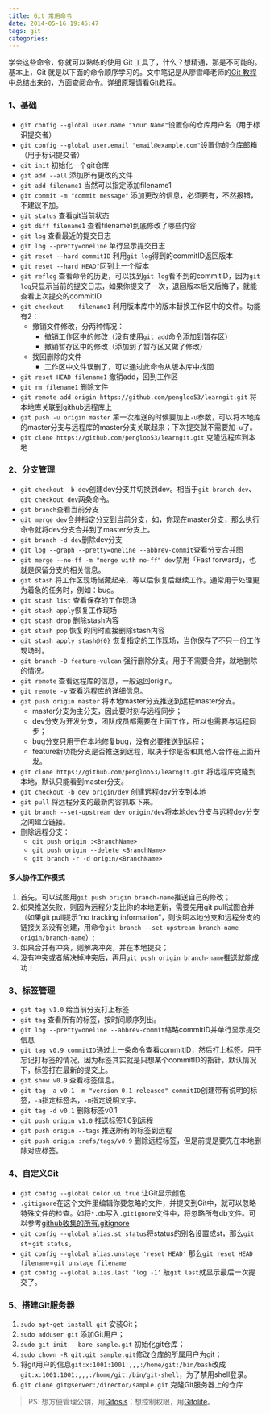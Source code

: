 ```yaml
---
title: Git 常用命令
date: 2014-05-16 19:46:47
tags: git  
categories: 
---
```


学会这些命令，你就可以熟练的使用 Git 工具了，什么？想精通，那是不可能的。
基本上，Git 就是以下面的命令顺序学习的。文中笔记是从廖雪峰老师的[Git 教程](http://www.liaoxuefeng.com/wiki/0013739516305929606dd18361248578c67b8067c8c017b000)中总结出来的，方面查阅命令。详细原理请看[Git教程](http://www.liaoxuefeng.com/wiki/0013739516305929606dd18361248578c67b8067c8c017b000)。

### 1、基础
- `git config --global user.name "Your Name"`设置你的仓库用户名（用于标识提交者）
- `git config --global user.email "email@example.com"`设置你的仓库邮箱（用于标识提交者）
- `git init`  初始化一个git仓库
- `git add --all`  添加所有更改的文件
- `git add filename1` 当然可以指定添加filename1
- `git commit -m "commit message"` 添加更改的信息，必须要有，不然报错，不建议不加。
- `git status` 查看git当前状态
- `git diff filename1` 查看filename1到底修改了哪些内容
- `git log` 查看最近的提交日志
- `git log --pretty=oneline` 单行显示提交日志
-  `git reset --hard commitID` 利用`git log`得到的commitID返回版本
-  `git reset --hard HEAD^`回到上一个版本
-  `git reflog` 查看命令的历史，可以找到`git log`看不到的commitID，因为`git log`只显示当前的提交日志，如果你提交了一次，退回版本后又后悔了，就能查看上次提交的commitID
-  `git checkout -- filename1` 利用版本库中的版本替换工作区中的文件。功能有2：
	-  撤销文件修改，分两种情况：
		- 撤销工作区中的修改（没有使用`git add`命令添加到暂存区）
		- 撤销暂存区中的修改（添加到了暂存区又做了修改）
	- 找回删除的文件
		- 工作区中文件误删了，可以通过此命令从版本库中找回
- `git reset HEAD filename1` 撤销add，回到工作区
-  `git rm filename1` 删除文件
-  `git remote add origin https://github.com/pengloo53/learngit.git` 将本地库关联到github远程库上
- `git push -u origin master` 第一次推送的时候要加上`-u`参数，可以将本地库的master分支与远程库的master分支关联起来；下次提交就不需要加`-u`了。
- `git clone https://github.com/pengloo53/learngit.git` 克隆远程库到本地

### 2、分支管理
- `git checkout -b dev`创建dev分支并切换到dev。相当于`git branch dev`、`git checkout dev`两条命令。
- `git branch`查看当前分支
- `git merge dev`合并指定分支到当前分支，如，你现在master分支，那么执行命令就将dev分支合并到了master分支上。
- `git branch -d dev`删除dev分支
- `git log --graph --pretty=oneline --abbrev-commit`查看分支合并图
- `git merge --no-ff -m "merge with no-ff" dev`禁用「Fast forward」，也就是保留分支的相关信息。
- `git stash` 将工作区现场储藏起来，等以后恢复后继续工作。通常用于处理更为着急的任务时，例如：bug。
- `git stash list` 查看保存的工作现场
- `git stash apply`恢复工作现场
- `git stash drop` 删除stash内容
- `git stash pop` 恢复的同时直接删除stash内容
- `git stash apply stash@{0}` 恢复指定的工作现场，当你保存了不只一份工作现场时。
- `git branch -D feature-vulcan` 强行删除分支。用于不需要合并，就地删除的情况。
- `git remote` 查看远程库的信息，一般返回origin。
- `git remote -v` 查看远程库的详细信息。
- `git push origin master` 将本地master分支推送到远程master分支。
	- master分支为主分支，因此要时刻与远程同步；
	- dev分支为开发分支，团队成员都需要在上面工作，所以也需要与远程同步；
	- bug分支只用于在本地修复bug，没有必要推送到远程；
	- feature新功能分支是否推送到远程，取决于你是否和其他人合作在上面开发。
- `git clone https://github.com/pengloo53/learngit.git` 将远程库克隆到本地，默认只能看到master分支。
- `git checkout -b dev origin/dev` 创建远程dev分支到本地
- `git pull` 将远程分支的最新内容抓取下来。
- `git branch --set-upstream dev origin/dev`将本地dev分支与远程dev分支之间建立链接。  
- 删除远程分支：
    - `git push origin :<BranchName>`
    - `git push origin --delete <BranchName>`
    - `git branch -r -d origin/<BranchName>`

#### 多人协作工作模式
1. 首先，可以试图用`git push origin branch-name`推送自己的修改；  
2. 如果推送失败，则因为远程分支比你的本地更新，需要先用git pull试图合并（如果git pull提示“no tracking information”，则说明本地分支和远程分支的链接关系没有创建，用命令`git branch --set-upstream branch-name origin/branch-name`）;  
3. 如果合并有冲突，则解决冲突，并在本地提交；  
4. 没有冲突或者解决掉冲突后，再用`git push origin branch-name`推送就能成功！

### 3、标签管理
- `git tag v1.0` 给当前分支打上标签
-  `git tag` 查看所有的标签，按时间顺序列出。
-  `git log --pretty=oneline --abbrev-commit`缩略commitID并单行显示提交信息
-  `git tag v0.9 commitID`通过上一条命令查看commitID，然后打上标签。用于忘记打标签的情况，因为标签其实就是只想某个commitID的指针，默认情况下，标签打在最新的提交上。
-  `git show v0.9` 查看标签信息。
-  `git tag -a v0.1 -m "version 0.1 released" commitID`创建带有说明的标签，`-a`指定标签名，`-m`指定说明文字。
-  `git tag -d v0.1` 删除标签v0.1
-  `git push origin v1.0` 推送标签1.0到远程
-  `git push origin --tags` 推送所有的标签到远程
-  `git push origin :refs/tags/v0.9` 删除远程标签，但是前提是要先在本地删除对应标签。

### 4、自定义Git
- `git config --global color.ui true` 让Git显示颜色
- `.gitignore`在这个文件里编辑你要忽略的文件，并提交到Git中，就可以忽略特殊文件的检查。如将`*.db`写入`.gitignore`文件中，将忽略所有db文件。可以参考[github收集的所有.gitignore](https://github.com/github/gitignore)
- `git config --global alias.st status`将status的别名设置成st，那么`git st`=`git status`。
- `git config --global alias.unstage 'reset HEAD'` 那么`git reset HEAD filename`=`git unstage filename`
- `git config --global alias.last 'log -1'` 敲`git last`就显示最后一次提交了。

### 5、搭建Git服务器
1. `sudo apt-get install git` 安装Git；  
2. `sudo adduser git` 添加Git用户；
3. `sudo git init --bare sample.git` 初始化git仓库；
4. `sudo chown -R git:git sample.git`修改仓库的所属用户为git；
5. 将git用户的信息`git:x:1001:1001:,,,:/home/git:/bin/bash`改成`git:x:1001:1001:,,,:/home/git:/bin/git-shell`，为了禁用shell登录。
6. `git clone git@server:/director/sample.git` 克隆Git服务器上的仓库

> PS. 想方便管理公钥，用[Gitosis](https://github.com/res0nat0r/gitosis)；想控制权限，用[Gitolite](https://github.com/sitaramc/gitolite)。